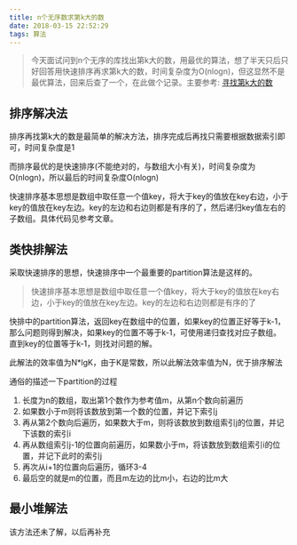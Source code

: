 ```yaml
---
title: n个无序数求第k大的数
date: 2018-03-15 22:52:29
tags: 算法
---
```


> 今天面试问到n个无序的库找出第k大的数，用最优的算法，想了半天只后只好回答用快速排序再求第k大的数，时间复杂度为O(nlogn)，但这显然不是最优算法，回来后查了一个，在此做个记录。主要参考: [寻找第k大的数](https://www.jianshu.com/p/33ee33ce8699)

## 排序解决法

排序再找第k大的数是最简单的解决方法，排序完成后再找只需要根据数据索引即可，时间复杂度是1

而排序最优的是快速排序(不能绝对的，与数组大小有关)，时间复杂度为O(nlogn)，所以最后的时间复杂度O(nlogn)

快速排序基本思想是数组中取任意一个值key，将大于key的值放在key右边，小于key的值放在key左边。key的左边和右边则都是有序的了，然后递归key值左右的子数组。具体代码见参考文章。


## 类快排解法

采取快速排序的思想，快速排序中一个最重要的partition算法是这样的。
>快速排序基本思想是数组中取任意一个值key，将大于key的值放在key右边，小于key的值放在key左边。key的左边和右边则都是有序的了

快排中的partition算法，返回key在数组中的位置，如果key的位置正好等于k-1，那么问题则得到解决，如果key的位置不等于k-1，可使用递归查找对应子数组。直到key的位置等于k-1，则找对问题的解。

此解法的效率值为N*lgK，由于K是常数，所以此解法效率值为N，优于排序解法

通俗的描述一下partition的过程

1. 长度为n的数组，取出第1个数作为参考值m，从第n个数向前遍历
2. 如果数小于m则将该数放到第一个数的位置，并记下索引j
3. 再从第2个数向后遍历，如果数大于m，则将该数放到数组索引j的位置，并记下该数的索引i
4. 再从数组索引j-1的位置向前遍历，如果数小于m，将该数放到数组索引i的位置，并记下此时的索引j
5. 再次从i+1的位置向后遍历，循环3-4
6. 最后空的就是m的位置，而且m左边的比m小，右边的比m大

## 最小堆解法

该方法还未了解，以后再补充